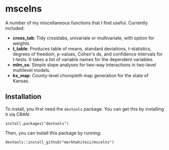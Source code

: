 # mscelns
A number of my miscellaneous functions that I find useful. Currently included:

* **cross_tab**: Tidy crosstabs, univariate or multivariate, with option for weights.
* **t_table**: Produces table of means, standard deviations, t-statistics, degrees of freedom, p-values, Cohen's ds, and confidence intervals for t-tests. It takes a list of variable names for the dependent variables.
* **mlm_ss**: Simple slope analyses for two-way interactions in two-level multilevel models.
* **ks_map**: County-level choropleth map generation for the state of Kansas.

## Installation
To install, you first need the `devtools` package. You can get this by installing it via CRAN:

`install.packages("devtools")`

Then, you can install this package by running:

`devtools::install_github("markhwhiteii/mscelns")`
